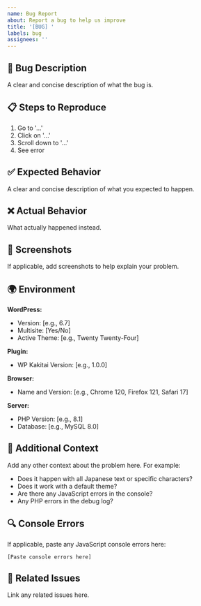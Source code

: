 ```yaml
---
name: Bug Report
about: Report a bug to help us improve
title: '[BUG] '
labels: bug
assignees: ''
---
```


## 🐛 Bug Description

A clear and concise description of what the bug is.

## 📋 Steps to Reproduce

1. Go to '...'
2. Click on '...'
3. Scroll down to '...'
4. See error

## ✅ Expected Behavior

A clear and concise description of what you expected to happen.

## ❌ Actual Behavior

What actually happened instead.

## 📸 Screenshots

If applicable, add screenshots to help explain your problem.

## 🌍 Environment

**WordPress:**

- Version: [e.g., 6.7]
- Multisite: [Yes/No]
- Active Theme: [e.g., Twenty Twenty-Four]

**Plugin:**

- WP Kakitai Version: [e.g., 1.0.0]

**Browser:**

- Name and Version: [e.g., Chrome 120, Firefox 121, Safari 17]

**Server:**

- PHP Version: [e.g., 8.1]
- Database: [e.g., MySQL 8.0]

## 📝 Additional Context

Add any other context about the problem here. For example:

- Does it happen with all Japanese text or specific characters?
- Does it work with a default theme?
- Are there any JavaScript errors in the console?
- Any PHP errors in the debug log?

## 🔍 Console Errors

If applicable, paste any JavaScript console errors here:

```
[Paste console errors here]
```

## 📎 Related Issues

Link any related issues here.
